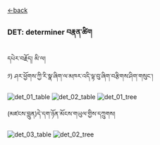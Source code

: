 [<-back](bo/ཚིག་གཤིས་/UD_POS.md)


### DET: determiner བརྣན་ཚིག
དཔེར་བརྗོད།  མི་ལ། </br>
༡) ཤར་ཕྱོགས་ཀྱི་རི་སྣ་ཞིག་ལ་མཁར་འདི་ལྟ་བུ་ཞིག་བརྩིགས་ཤིག་གསུང་། 

![det_01_table](../../bo/table_images/DET_01.png)
![det_02_table](../../bo/table_images/DET_02.png)
![det_01_tree](../../bo/tree_images/DET_01.png)

(མཛངས་བླུན)དེ་དག་ཉོན་མོངས་གཡུལ་གྱིས་དཀྲུགས།

![det_03_table](../../bo/table_images/DET_03.png)
![det_02_tree](../../bo/tree_images/DET_02.png)

